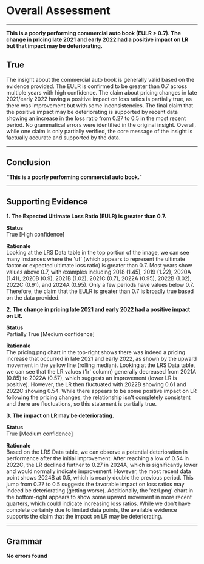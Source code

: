 # Overall Assessment

---

**This is a poorly performing commercial auto book (EULR > 0.7). The change in pricing late 2021 and early 2022 had a positive impact on LR but that impact may be deteriorating.**

## True

The insight about the commercial auto book is generally valid based on the evidence provided. The EULR is confirmed to be greater than 0.7 across multiple years with high confidence. The claim about pricing changes in late 2021/early 2022 having a positive impact on loss ratios is partially true, as there was improvement but with some inconsistencies. The final claim that the positive impact may be deteriorating is supported by recent data showing an increase in the loss ratio from 0.27 to 0.5 in the most recent period. No grammatical errors were identified in the original insight. Overall, while one claim is only partially verified, the core message of the insight is factually accurate and supported by the data.

---

## Conclusion

**"This is a poorly performing commercial auto book.**"

---

## Supporting Evidence

**1. The Expected Ultimate Loss Ratio (EULR) is greater than 0.7.**

**Status** <br>True [High confidence]

**Rationale** <br>Looking at the LRS Data table in the top portion of the image, we can see many instances where the 'uf' (which appears to represent the ultimate factor or expected ultimate loss ratio) is greater than 0.7. Most years show values above 0.7, with examples including 2018 (1.45), 2019 (1.22), 2020A (1.41), 2020B (0.9), 2021B (1.02), 2021C (0.7), 2022A (0.95), 2022B (1.02), 2022C (0.91), and 2024A (0.95). Only a few periods have values below 0.7. Therefore, the claim that the EULR is greater than 0.7 is broadly true based on the data provided.

**2. The change in pricing late 2021 and early 2022 had a positive impact on LR.**

**Status** <br>Partially True [Medium confidence]

**Rationale** <br>The pricing.png chart in the top-right shows there was indeed a pricing increase that occurred in late 2021 and early 2022, as shown by the upward movement in the yellow line (rolling median). Looking at the LRS Data table, we can see that the LR values ('lr' column) generally decreased from 2021A (0.85) to 2022A (0.57), which suggests an improvement (lower LR is positive). However, the LR then fluctuated with 2022B showing 0.61 and 2022C showing 0.54. While there appears to be some positive impact on LR following the pricing changes, the relationship isn't completely consistent and there are fluctuations, so this statement is partially true.

**3. The impact on LR may be deteriorating.**

**Status** <br>True [Medium confidence]

**Rationale** <br>Based on the LRS Data table, we can observe a potential deterioration in performance after the initial improvement. After reaching a low of 0.54 in 2022C, the LR declined further to 0.27 in 2024A, which is significantly lower and would normally indicate improvement. However, the most recent data point shows 2024B at 0.5, which is nearly double the previous period. This jump from 0.27 to 0.5 suggests the favorable impact on loss ratios may indeed be deteriorating (getting worse). Additionally, the 'czrl.png' chart in the bottom-right appears to show some upward movement in more recent quarters, which could indicate increasing loss ratios. While we don't have complete certainty due to limited data points, the available evidence supports the claim that the impact on LR may be deteriorating.

---

## Grammar

**No errors found**
